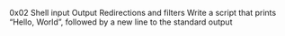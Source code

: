 0x02 Shell input Output Redirections and filters
Write a script that prints “Hello, World”, followed by a new line to the standard output
